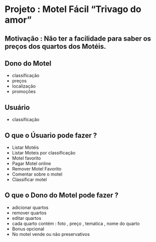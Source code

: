 # Projeto : Motel Fácil “Trivago do amor”

## Motivação : Não ter a facilidade para saber os preços dos quartos dos Motéis.

## Dono do Motel
- classificação
- preços
- localização
- promoções

## Usuário
- classificação

## O que o Úsuario pode fazer ?
- Listar Motéis
- Listar Moteis por classificação
- Motel favorito 
- Pagar Motel online
- Remover Motel Favorito
- Comentar sobre o motel
- Classificar motel

## O que o Dono do Motel pode fazer ?
- adicionar quartos
- remover quartos
- editar quartos
- cada quarto contém : foto , preço , tematica , nome do quarto
- Bonus opcional 
- No motel vende ou não preservativos 

